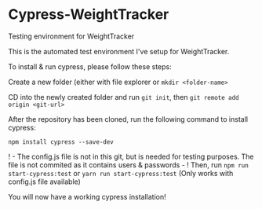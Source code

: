 # Cypress-WeightTracker
Testing environment for WeightTracker

This is the automated test environment I've setup for WeightTracker.

To install & run cypress, please follow these steps:

Create a new folder (either with file explorer or ```mkdir <folder-name>```

CD into the newly created folder and run ```git init```, then ```git remote add origin <git-url>```

After the repository has been cloned, run the following command to install cypress:
```
npm install cypress --save-dev
```
! - The config.js file is not in this git, but is needed for testing purposes. The file is not commited as it contains users & passwords - !
Then, run ```npm run start-cypress:test``` or ```yarn run start-cypress:test``` (Only works with config.js file available)

You will now have a working cypress installation!

